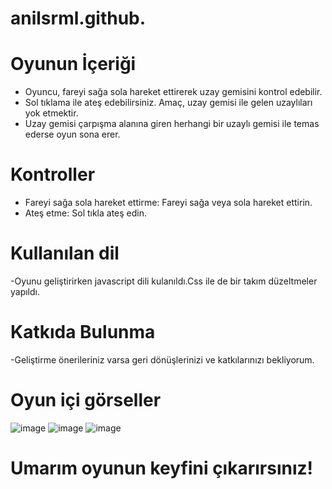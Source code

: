 # anilsrml.github.

# Oyunun İçeriği
- Oyuncu, fareyi sağa sola hareket ettirerek uzay gemisini kontrol edebilir.
- Sol tıklama ile ateş edebilirsiniz. Amaç, uzay gemisi ile gelen uzaylıları yok etmektir.
- Uzay gemisi çarpışma alanına giren herhangi bir uzaylı gemisi ile temas ederse oyun sona erer.
# Kontroller
- Fareyi sağa sola hareket ettirme: Fareyi sağa veya sola hareket ettirin.
- Ateş etme: Sol tıkla ateş edin.
# Kullanılan dil
-Oyunu geliştirirken javascript dili kulanıldı.Css ile de bir takım düzeltmeler yapıldı.
# Katkıda Bulunma
-Geliştirme önerileriniz varsa geri dönüşlerinizi ve katkılarınızı bekliyorum.

# Oyun içi görseller
![image](https://github.com/anilsrml/anilsrml.github.io/assets/126188687/20e0f118-aa22-4574-b673-ef7af5a2c257)
![image](https://github.com/anilsrml/anilsrml.github.io/assets/126188687/aa739db3-85f4-432a-bff9-f25fc31ed0a0)
![image](https://github.com/anilsrml/anilsrml.github.io/assets/126188687/3cdb46de-49e5-4113-801c-b28faafb9232)

# Umarım oyunun keyfini çıkarırsınız!

